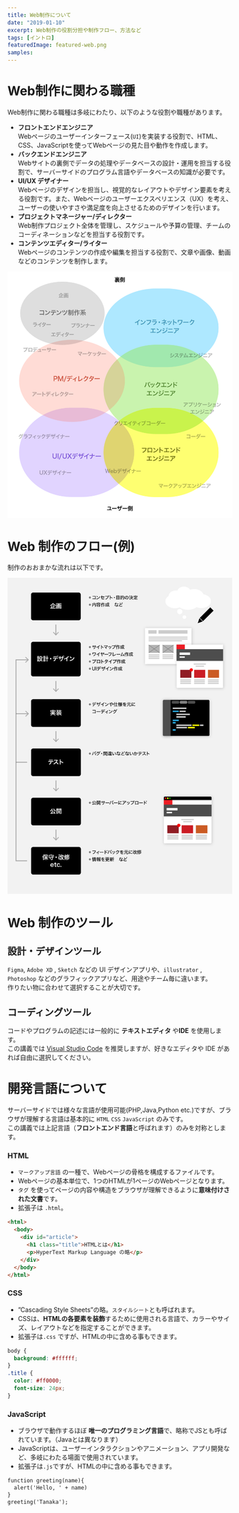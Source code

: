 ```yaml
---
title: Web制作について
date: "2019-01-10"
excerpt: Web制作の役割分担や制作フロー、方法など
tags: [イントロ]
featuredImage: featured-web.png
samples:
---
```


# Web制作に関わる職種

Web制作に関わる職種は多岐にわたり、以下のような役割や職種があります。

- **フロントエンドエンジニア**  
  Webページのユーザーインターフェース(`UI`)を実装する役割で、HTML、CSS、JavaScriptを使ってWebページの見た目や動作を作成します。
- **バックエンドエンジニア**  
  Webサイトの裏側でデータの処理やデータベースの設計・運用を担当する役割で、サーバーサイドのプログラム言語やデータベースの知識が必要です。
- **UI/UX デザイナー**  
   Webページのデザインを担当し、視覚的なレイアウトやデザイン要素を考える役割です。また、Webページのユーザーエクスペリエンス（UX）を考え、ユーザーの使いやすさや満足度を向上させるためのデザインを行います。
- **プロジェクトマネージャー/ディレクター**  
   Web制作プロジェクト全体を管理し、スケジュールや予算の管理、チームのコーディネーションなどを担当する役割です。
- **コンテンツエディター/ライター**  
  Webページのコンテンツの作成や編集を担当する役割で、文章や画像、動画などのコンテンツを制作します。

![役割・職種](web_developer.png)

# Web 制作のフロー(例)

制作のおおまかな流れは以下です。

![フロー](./develop_flow.png)

# Web 制作のツール

## 設計・デザインツール

`Figma`, `Adobe XD` , `Sketch` などの UI デザインアプリや、`illustrator` , `Photoshop` などのグラフィックアプリなど、用途やチーム毎に違います。  
作りたい物に合わせて選択することが大切です。

## コーディングツール

コードやプログラムの記述には一般的に **テキストエディタ** や**IDE** を使用します。  
この講義では [Visual Studio Code](https://code.visualstudio.com/) を推奨しますが、好きなエディタや IDE があれば自由に選択してください。

# 開発言語について

サーバーサイドでは様々な言語が使用可能(PHP,Java,Python etc.)ですが、ブラウザが理解する言語は基本的に `HTML` `CSS` `JavaScript` のみです。  
この講義では上記言語（**フロントエンド言語**と呼ばれます）のみを対称とします。

### HTML

- `マークアップ言語` の一種で、Webページの骨格を構成するファイルです。
- Webページの基本単位で、1つのHTMLが1ページのWebページとなります。
- `タグ` を使ってページの内容や構造をブラウザが理解できるように**意味付けされた文書**です。
- 拡張子は `.html`。

```html
<html>
  <body>
    <div id="article">
      <h1 class="title">HTMLとは</h1>
      <p>HyperText Markup Language の略</p>
    </div>
  </body>
</html>
```

### CSS

- ”Cascading Style Sheets”の略。`スタイルシート`とも呼ばれます。
- CSSは、**HTMLの各要素を装飾**するために使用される言語で、カラーやサイズ、レイアウトなどを指定することができます。
- 拡張子は`.css` ですが、HTMLの中に含める事もできます。

```css
body {
  background: #ffffff;
}
.title {
  color: #ff0000;
  font-size: 24px;
}
```

### JavaScript

- ブラウザで動作するほぼ **唯一のプログラミング言語**で、略称でJSとも呼ばれています。（Javaとは異なります）
- JavaScriptは、ユーザーインタラクションやアニメーション、アプリ開発など、多岐にわたる場面で使用されています。
- 拡張子は`.js`ですが、HTMLの中に含める事もできます。

```JS
function greeting(name){
  alert('Hello, ' + name)
}
greeting('Tanaka');
```
